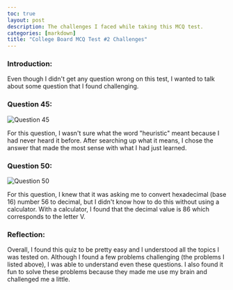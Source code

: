 ```yaml
---
toc: true
layout: post
description: The challenges I faced while taking this MCQ test.
categories: [markdown]
title: "College Board MCQ Test #2 Challenges"
---
```


### Introduction: 

Even though I didn't get any question wrong on this test, I wanted to talk about some question that I found challenging.

### Question 45:

![]({{site.baseurl}}/images/q45.png "Question 45")

For this question, I wasn't sure what the word "heuristic" meant because I had never heard it before. After searching up what it means, I chose the answer that made the most sense with what I had just learned.

### Question 50:

![]({{site.baseurl}}/images/q50.png "Question 50")

For this question, I knew that it was asking me to convert hexadecimal (base 16) number 56 to decimal, but I didn't know how to do this without using a calculator. With a calculator, I found that the decimal value is 86 which corresponds to the letter V.

### Reflection:

Overall, I found this quiz to be pretty easy and I understood all the topics I was tested on. Although I found a few problems challenging (the problems I listed above), I was able to understand even these questions. I also found it fun to solve these problems because they made me use my brain and challenged me a little.